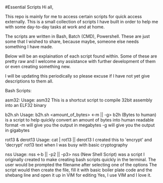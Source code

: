 #Essential Scripts
Hi all,

This repo is mainly for me to access certain scripts for quick access externally.
This is a small collection of scripts I have built in order to help me with some day-to-day tasks at work and at home.

The scripts are written in Bash, Batch (CMD), Powershell. These are just some that I wished to share, because maybe, someone else needs something I have made.

Below will be an explaination of each script found within. Some of these are pretty raw and I welcome any assistance with further development of them or even creating something new.

I will be updating this periodically so please excuse if I have not yet give descriptions to them all.

Bash Scripts:

  asm32:
    Usage: asm32 <filename>
    This is a shortcut script to compile 32bit assembly into an ELF32 binary

  b2h.sh
    Usage: b2h.sh <amount_of_bytes> <-m || -g>
    b2h (Bytes to human) is a script to help quickly convert an amount of bytes into human readable format
    -m will give you the output in megabytes
    -g will give you the output in gigabytes

  rot13 & derot13
    Usage: cat <textfile> | rot13 || derot13
    I created this to 'encrypt' and 'decrypt' rot13 text when I was busy with basic cryptography

  nss
    Usage: nss <-b || -p2 || -p3>
    nss (New Shell Script) was a script I originally created to make creating bash scripts quickly in the terminal.
    The user would be prompted the filename after selecting one of the options
    The script would then create the file, fill it with basic boiler plate code and the shebang line and open it up in VIM for editing
    Yes, I use VIM and I love it.

  
